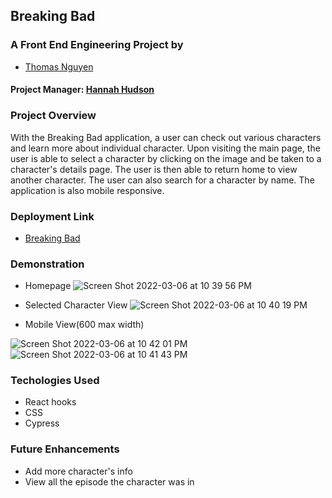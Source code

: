 ## Breaking Bad

### A Front End Engineering Project by

- [Thomas Nguyen](https://github.com/tommi-t-nguyen)


#### Project Manager: [Hannah Hudson](https://github.com/hannahhch)

### Project Overview

  With the Breaking Bad application, a user can check out various characters and learn more about individual character. Upon visiting the main page, the user is able to select a character by clicking on the image and be taken to a character's details page. The user is then able to return home to view another character. The user can also search for a character by name. The application is also mobile responsive.

### Deployment Link

- [Breaking Bad ](https://breaking-bad-sage.vercel.app/)
### Demonstration

- Homepage
![Screen Shot 2022-03-06 at 10 39 56 PM](https://user-images.githubusercontent.com/54600612/156964086-c325b96e-22c0-4aca-8692-70c217e25eb6.png)

- Selected Character View
![Screen Shot 2022-03-06 at 10 40 19 PM](https://user-images.githubusercontent.com/54600612/156964149-cbf3a182-9b6c-42ab-8db7-f77fbc65e17d.png)

- Mobile View(600 max width)

![Screen Shot 2022-03-06 at 10 42 01 PM](https://user-images.githubusercontent.com/54600612/156964255-3c4520b1-0b9e-4c64-aad8-f268574f6b29.png)
![Screen Shot 2022-03-06 at 10 41 43 PM](https://user-images.githubusercontent.com/54600612/156964275-459e8018-e285-4b3f-a14d-86a896f5ffac.png)
### Techologies Used


- React hooks
- CSS
- Cypress


### Future Enhancements


- Add more character's info
- View all the episode the character was in
